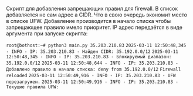 Скрипт для добавления запрещающих правил для firewall.
В список добавляется не сам адрес а CIDR.
Что в свою очередь экономит место в списке UFW.
Добавление производится в начало списка чтобы запрещающее правило имело приоритет.
IP адрес передаётся  в виде аргумента при запуске скрипта:


`root@bothost:~# python3 main.py 35.203.210.83`
`2025-03-11 12:50:48,345 - INFO - IP: 35.203.210.83 - Найден CIDR: 35.192.0.0/12`
`2025-03-11 12:50:48,345 - INFO - IP: 35.203.210.83 - Блокируемый диапазон: 35.192.0.0/12`
`2025-03-11 12:50:48,644 - INFO - IP: 35.203.210.83 - Добавлено правило в начало списка: deny from 35.192.0.0/12`
`Firewall reloaded`
`2025-03-11 12:50:49,916 - INFO - IP: 35.203.210.83 - UFW перезагружен.`
`2025-03-11 12:50:49,916 - INFO - IP: 35.203.210.83 - Текущие правила UFW:`